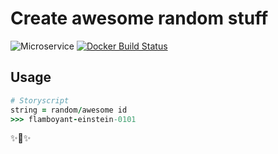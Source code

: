 # Create awesome random stuff

![Microservice](https://img.shields.io/badge/microservice-ready-brightgreen.svg?style=for-the-badge)
[![Docker Build Status](https://img.shields.io/docker/build/microservices/awesome-noun.svg?style=for-the-badge)](https://hub.docker.com/r/microservice/awesome-noun/)

## Usage
```coffee
# Storyscript
string = random/awesome id
>>> flamboyant-einstein-0101
```

:sparkles::cake::sparkles:
